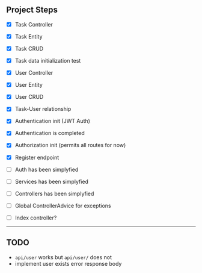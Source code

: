 ## Project Steps

- [x] Task Controller
- [x] Task Entity
- [x] Task CRUD
- [x] Task data initialization test
- [x] User Controller
- [x] User Entity
- [x] User CRUD
- [x] Task-User relationship
- [x] Authentication init (JWT Auth)
- [x] Authentication is completed
- [x] Authorization init (permits all routes for now)
- [x] Register endpoint
- [ ] Auth has been simplyfied
- [ ] Services has been simplyfied
- [ ] Controllers has been simplyfied
- [ ] Global ControllerAdvice for exceptions
- [ ] Index controller?


- - -


## TODO 

- `api/user` works but `api/user/` does not
- implement user exists error response body
